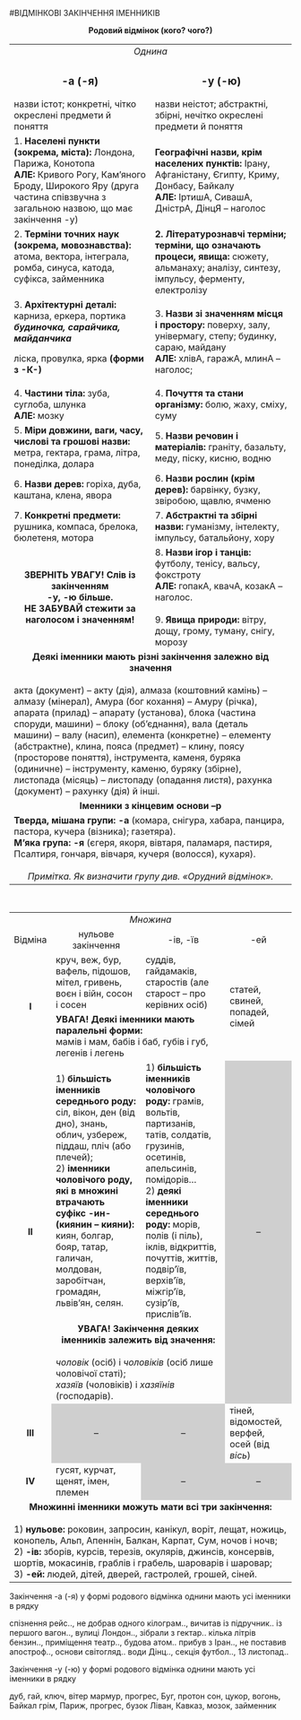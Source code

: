 #ВІДМІНКОВІ ЗАКІНЧЕННЯ ІМЕННИКІВ
<center><b>Родовий відмінок (кого? чого?)</b></center>
<table>
  <tr><td colspan="2"><center><i>Однина</i></center></td></tr>
  <tr><td width="50%"><center><h3>-а (-я)</h3></center>назви істот; конкретні, чітко окреслені предмети й поняття</td>
    <td><center><h3>-у (-ю)</h3></center>назви неістот; абстрактні, збірні, нечітко окреслені предмети й поняття</td></tr>
  <tr><td>1. <b>Населені пункти (зокрема, міста):</b> Лондона, Парижа, Конотопа<br>
<b>АЛЕ:</b> Кривого Рогу, Кам’яного Броду, Широкого Яру (друга частина співзвучна з загальною назвою, що має закінчення -у)</td>
<td><b>Географічні назви, крім населених пунктів:</b> Ірану, Афганістану, Єгипту, Криму, Донбасу, Байкалу<br>
<b>АЛЕ:</b> ІртишА, СивашА, ДністрА, ДінцЯ – наголос</td></tr>
  <tr><td valign="top">2. <b>Терміни точних наук (зокрема, мовознавства):</b> атома, вектора, інтеграла, ромба, синуса, катода, суфікса, займенника</td>
    <td><b>2. Літературознавчі терміни; терміни, що означають процеси,  явища:</b> сюжету, альманаху; аналізу, синтезу, імпульсу, ферменту, електролізу</td></tr>
  <tr><td>3. <b>Архітектурні деталі:</b> карниза, еркера, портика<br>
<b><i>будиночка, сарайчика, майданчика</i></b><br>

ліска, провулка, ярка <b>(форми з -К-)</b></td>
<td>3. <b>Назви зі значенням місця і простору:</b> поверху, залу, універмагу, степу;
будинку, сараю, майдану<br>
<b>АЛЕ:</b> хлівА, гаражА, млинА – наголос;</td></tr>
  <tr><td>4. <b>Частини тіла:</b> зуба, суглоба, шлунка<br>
<b>АЛЕ:</b> мозку</td><td>4. <b>Почуття та стани організму:</b> болю, жаху, сміху, суму</td></tr>
  <tr><td>5. <b>Міри довжини, ваги, часу, числові та грошові назви:</b> метра, гектара, грама, літра, понеділка, долара</td>
    <td>5. <b>Назви речовин і матеріалів:</b> граніту, базальту, меду, піску, кисню, водню</td></tr>
  <tr><td>6. <b>Назви дерев:</b> горіха, дуба, каштана, клена, явора</td>
    <td>6. <b>Назви рослин (крім дерев):</b> барвінку, бузку, звіробою, щавлю, ячменю</td></tr>
  <tr><td>7. <b>Конкретні предмети:</b> рушника, компаса, брелока, бюлетеня, мотора</td>
    <td>7. <b>Абстрактні та збірні назви:</b> гуманізму, інтелекту, імпульсу, батальйону, хору</td></tr>
  <tr><td><center><b>ЗВЕРНІТЬ УВАГУ! Слів із закінченням <br> -у, -ю більше.<br>НЕ ЗАБУВАЙ стежити за наголосом і значенням!</b></center></td>
    <td>8. <b>Назви ігор і танців:</b> футболу, тенісу, вальсу, фокстроту<br>
<b>АЛЕ:</b> гопакА, квачА, козакА – наголос.<br><br>
9. <b>Явища природи:</b> вітру, дощу, грому, туману, снігу, морозу
</td></tr>
  <tr><td colspan="2"><center><b>Деякі іменники мають різні закінчення залежно від значення</b></center><br>
акта (документ) – акту (дія), алмаза (коштовний камінь) – алмазу (мінерал), 
Амура (бог кохання) – Амуру (річка), апарата (прилад) – апарату (установа), 
блока (частина споруди, машини) – блоку (об’єднання), вала (деталь машини) – валу (насип), елемента (конкретне) – елементу (абстрактне), 
клина, пояса (предмет) – клину, поясу (просторове поняття), 
інструмента, каменя, буряка (одиничне) – інструменту, каменю, буряку (збірне), 
листопада (місяць) – листопаду (опадання листя), рахунка (документ) – рахунку (дія) й інші.</td></tr>
  <tr><td colspan="2"><center><b>Іменники з кінцевим основи –р</b></center></td></tr>
  <tr><td colspan="2"><b>Тверда, мішана групи: -а</b> (комара, снігура, хабара, панцира, пастора, кучера (візника); газетяра).<br>
<b>М’яка група: -я</b> (єгеря, якоря, вівтаря, паламаря, пастиря, Псалтиря, гончаря, вівчаря, кучеря (волосся), кухаря).<br><br>
<center><i>Примітка. Як визначити групу див. «Орудний відмінок».</i></center></td></tr>
</table>

<br>
<table>
  <tr><td colspan="4"><center><i>Множина</center></i></td></tr>
  <tr><b><td><center>Відміна</center></td><td><center>нульове закінчення</center></td><td><center>-ів, -їв</center></td><td><center>-ей</center></td></b></tr>
  <tr><td class="row-span" rowspan="2"><b><center>І</center></b></td><td>круч, веж, бур, вафель, підошов, мітел, гривень, воєн і війн, сосон і сосен</td>
    <td>суддів, гайдамаків, старостів (але старост – про керівних осіб)</td><td class="row-span" rowspan="2">статей, свиней, попадей, сімей</td></tr>
  <tr><td colspan="2"><b>УВАГА! Деякі іменники мають паралельні форми:</b><br>
мамів і мам, бабів і баб, губів і губ, легенів і легень</td></tr>
  <tr><td class="row-span" rowspan="2"><b><center>ІІ</center></b></td><td>
1) <b>більшість іменників середнього роду:</b> сіл, вікон, ден (від дно), знань, облич, узбереж, піддаш, пліч (або плечей); <br>
2) <b>іменники чоловічого роду, які в множині втрачають суфікс -ин- (киянин – кияни):</b> киян, болгар, бояр, татар, галичан, молдован, заробітчан, громадян, львів’ян, селян.
</td><td>1) <b>більшість іменників чоловічого роду:</b> грамів, вольтів, партизанів, татів, солдатів, грузинів, осетинів, апельсинів, помідорів…<br>
2) <b>деякі іменники середнього роду:</b> морів, полів (і піль), іклів, відкриттів, почуттів, життів, подвір’їв, верхів’їв, міжгір’їв, сузір’їв, прислів’їв.</td><td class="row-span" rowspan="2" bgcolor="#CFCFCF"><center>–</center></td></tr>
  <tr><td colspan="2"><center><b>УВАГА! Закінчення деяких іменників залежить від значення:</b></center><br>
<i>чоловік</i> (осіб) і <i>чоловіків</i> (осіб лише чоловічої статі);<br>
<i>хазяїв</i> (чоловіків) і <i>хазяїнів</i> (господарів).</td></tr>
  <tr><td><center><b>ІІІ</b></center></td><td bgcolor="#CFCFCF"><center>–</center></td><td bgcolor="#CFCFCF"><center>–</center></td><td>тіней, відомостей, верфей, осей (від <i>вісь</i>)</td></tr>
  <tr><td><center><b>IV</b></center></td><td>гусят, курчат, щенят, імен, племен</td><td bgcolor="#CFCFCF"><center>–</center></td><td bgcolor="#CFCFCF"><center>–</center></td></tr>
  <tr><td colspan="4"><center><b>Множинні іменники можуть мати всі три закінчення:</b></center><br>
1) <b>нульове:</b> роковин, запросин, канікул, воріт, лещат, ножиць, конопель, Альп, Апеннін, Балкан, Карпат, Сум, ночов і ночв;<br>
2) <b>-ів:</b> зборів, курсів, терезів, окулярів, джинсів, консервів, шортів, мокасинів, граблів і грабель, шароварів і шаровар;<br>
3) <b>-ей:</b> людей, дітей, дверей, гастролей, грошей, сіней.
</td></tr>
</table>

<quiz name="Запитання та завдання">
<question>
        <p>Закінчення -а (-я) у формі родового відмінка однини мають усі іменники в рядку</p>
        <answer> спізнення рейс.., не добрав одного кілограм.., вичитав із підручник..</answer>
        <answer correct> із першого вагон.., вулиці Лондон.., зібрали з гектар..</answer>
        <answer> кілька літрів бензин.., приміщення театр.., будова атом..</answer>
        <answer> прибув з Іран.., не поставив апостроф.., основи світогляд..</answer>
        <answer> води Дінц.., секція футбол.., 13 листопад..</answer>
    </question>
  <question>
        <p>Закінчення -у (-ю) у формі родового відмінка однини мають усі іменники в рядку</p>
        <answer> дуб, гай, ключ, вітер</answer>
        <answer> мармур, прогрес, Буг, протон</answer>
        <answer correct> сон, цукор, вогонь, Байкал</answer>
        <answer> грім, Париж, прогрес, бузок</answer>
        <answer> Ліван, Кавказ, мозок, займенник</answer>
    </question>
</quiz>